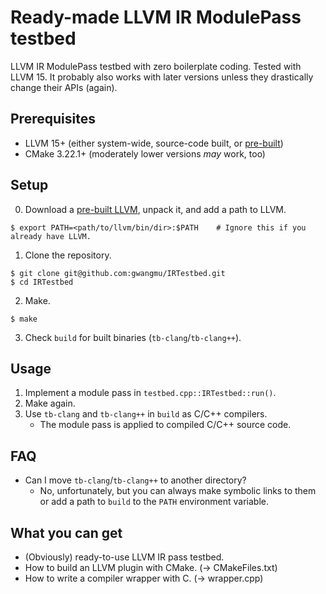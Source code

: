 # Ready-made LLVM IR ModulePass testbed

LLVM IR ModulePass testbed with zero boilerplate coding. Tested with LLVM 15. It
probably also works with later versions unless they drastically change their
APIs (again).

## Prerequisites

 - LLVM 15+ (either system-wide, source-code built, or
   [pre-built](https://releases.llvm.org/download.html))
 - CMake 3.22.1+ (moderately lower versions _may_ work, too)

## Setup

0. Download a [pre-built LLVM](https://releases.llvm.org/download.html), unpack it, and add a path to LLVM.

```
$ export PATH=<path/to/llvm/bin/dir>:$PATH    # Ignore this if you already have LLVM.
```

1. Clone the repository. 

```
$ git clone git@github.com:gwangmu/IRTestbed.git
$ cd IRTestbed
```

2. Make.

```
$ make
```

3. Check `build` for built binaries (`tb-clang`/`tb-clang++`).

## Usage

1. Implement a module pass in `testbed.cpp::IRTestbed::run()`.
2. Make again.
3. Use `tb-clang` and `tb-clang++` in `build` as C/C++ compilers.
    - The module pass is applied to compiled C/C++ source code.

## FAQ

* Can I move `tb-clang`/`tb-clang++` to another directory?
    - No, unfortunately, but you can always make symbolic links to them or add a
      path to `build` to the `PATH` environment variable.

## What you can get

* (Obviously) ready-to-use LLVM IR pass testbed.
* How to build an LLVM plugin with CMake. (-> CMakeFiles.txt)
* How to write a compiler wrapper with C. (-> wrapper.cpp)
